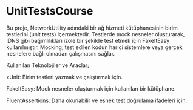 # UnitTestsCourse

Bu proje, NetworkUtility adındaki bir ağ hizmeti kütüphanesinin birim testlerini (unit tests) içermektedir. Testlerde mock nesneler oluşturarak, IDNS gibi bağımlılıkları izole bir şekilde test etmek için FakeItEasy kullanılmıştır. Mocking, test edilen kodun harici sistemlere veya gerçek nesnelere bağlı olmadan çalışmasını sağlar.

Kullanılan Teknolojiler ve Araçlar;

xUnit: Birim testleri yazmak ve çalıştırmak için.

FakeItEasy: Mock nesneler oluşturmak için kullanılan bir kütüphane.

FluentAssertions: Daha okunabilir ve esnek test doğrulama ifadeleri için.

